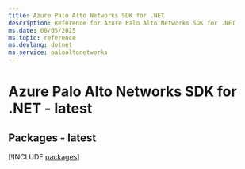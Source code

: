 ```yaml
---
title: Azure Palo Alto Networks SDK for .NET
description: Reference for Azure Palo Alto Networks SDK for .NET
ms.date: 08/05/2025
ms.topic: reference
ms.devlang: dotnet
ms.service: paloaltonetworks
---
```

# Azure Palo Alto Networks SDK for .NET - latest
## Packages - latest
[!INCLUDE [packages](palo-alto-networks-index.md)]
